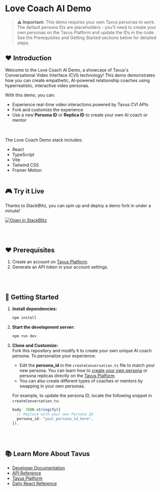 # Love Coach AI Demo

> **⚠️ Important:** This demo requires your own Tavus personas to work. The default persona IDs are placeholders - you'll need to create your own personas on the Tavus Platform and update the IDs in the code. See the Prerequisites and Getting Started sections below for detailed steps.

## ❤️ Introduction

Welcome to the Love Coach AI Demo, a showcase of Tavus's Conversational Video Interface (CVI) technology! 
This demo demonstrates how you can create empathetic, AI-powered relationship coaches using hyperrealistic, interactive video personas.

With this demo, you can:
- Experience real-time video interactions powered by Tavus CVI APIs
- Fork and customize the experience
- Use a new **Persona ID** or **Replica ID** to create your own AI coach or mentor

<br></br>
The Love Coach Demo stack includes:
- React
- TypeScript
- Vite
- Tailwind CSS
- Framer Motion
<br></br>
## 🎮 Try it Live
Thanks to StackBlitz, you can spin up and deploy a demo fork in under a minute!

[![Open in StackBlitz](https://developer.stackblitz.com/img/open_in_stackblitz.svg)](https://stackblitz.com/github/Tavus-Engineering/tavus-examples/tree/main/showcase/love-coach-demo?file=src%2FApp.tsx)

<br></br>
## ❤️ Prerequisites

1. Create an account on [Tavus Platform](https://platform.tavus.io/api-keys).
2. Generate an API token in your account settings.

<br></br>
## 🔧 Getting Started
1. **Install dependencies:**
   ```bash
   npm install
   ```

2. **Start the development server:**
   ```bash
   npm run dev
   ```

3. **Clone and Customize:**  
   Fork this repository and modify it to create your own unique AI coach persona. To personalize your experience:
   - Edit the **persona_id** in the `createConversation.ts` file to match your new persona. You can learn how to [create your own persona](https://docs.tavus.io/sections/conversational-video-interface/creating-a-persona) or persona replicas directly on the [Tavus Platform](https://platform.tavus.io/).
   - You can also create different types of coaches or mentors by swapping in your own personas.

   For example, to update the persona ID, locate the following snippet in `createConversation.ts`:

   ```typescript
   body: JSON.stringify({
     // Replace with your own Persona ID
     persona_id: "your_persona_id_here",
   }),
   ```

<br></br>
## 📚 Learn More About Tavus

- [Developer Documentation](https://docs.tavus.io/)
- [API Reference](https://docs.tavus.io/api-reference/)
- [Tavus Platform](https://platform.tavus.io/)
- [Daily React Reference](https://docs.daily.co/reference/daily-react)
